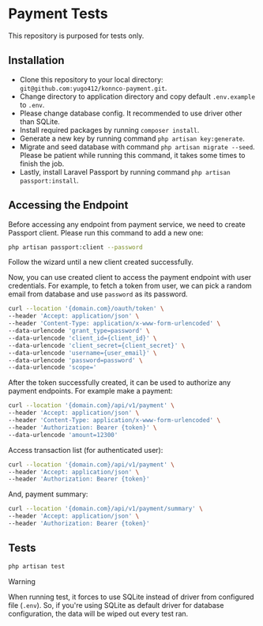 # Payment Tests

This repository is purposed for tests only.

## Installation

- Clone this repository to your local directory: `git@github.com:yugo412/konnco-payment.git`.
- Change directory to application directory and copy default `.env.example` to `.env`.
- Please change database config. It recommended to use driver other than SQLite.
- Install required packages by running `composer install`.
- Generate a new key by running command `php artisan key:generate`.
- Migrate and seed database with command `php artisan migrate --seed`. Please be patient while running this command, it takes some times to finish the job.
- Lastly, install Laravel Passport by running command `php artisan passport:install`.

## Accessing the Endpoint
Before accessing any endpoint from payment service, we need to create Passport client. Please run this command to add a new one:
```bash
php artisan passport:client --password
```

Follow the wizard until a new client created successfully.

Now, you can use created client to access the payment endpoint with user credentials. For example, to fetch a token from user, we can pick a random email from database and use `password` as its password.

```bash
curl --location '{domain.com}/oauth/token' \
--header 'Accept: application/json' \
--header 'Content-Type: application/x-www-form-urlencoded' \
--data-urlencode 'grant_type=password' \
--data-urlencode 'client_id={client_id}' \
--data-urlencode 'client_secret={client_secret}' \
--data-urlencode 'username={user_email}' \
--data-urlencode 'password=password' \
--data-urlencode 'scope='
```

After the token successfully created, it can be used to authorize any payment endpoints. For example make a payment:

```bash
curl --location '{domain.com}/api/v1/payment' \
--header 'Accept: application/json' \
--header 'Content-Type: application/x-www-form-urlencoded' \
--header 'Authorization: Bearer {token}' \
--data-urlencode 'amount=12300'
```

Access transaction list (for authenticated user):

```bash
curl --location '{domain.com}/api/v1/payment' \
--header 'Accept: application/json' \
--header 'Authorization: Bearer {token}'
```

And, payment summary:

```bash
curl --location '{domain.com}/api/v1/payment/summary' \
--header 'Accept: application/json' \
--header 'Authorization: Bearer {token}'
```

## Tests

```bash
php artisan test
```

> [!WARNING]  
> When running test, it forces to use SQLite instead of driver from configured file (`.env`). So, if you're using SQLite as default driver for database configuration, the data will be wiped out every test ran.
